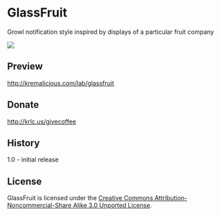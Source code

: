 GlassFruit
========
Growl notification style inspired by displays of a particular fruit company

![](http://kremalicious.com/lab/glassfruit/assets/img/GlassFruit-Banner-github.jpg)

Preview
------------
http://kremalicious.com/lab/glassfruit


Donate
------------
http://krlc.us/givecoffee


History
------------
1.0 - initial release


License
------------
GlassFruit is licensed under the [Creative Commons Attribution-Noncommercial-Share Alike 3.0 Unported License](http://creativecommons.org/licenses/by-nc-sa/3.0/).